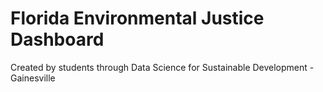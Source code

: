 # Florida Environmental Justice Dashboard
Created by students through Data Science for Sustainable Development - Gainesville
